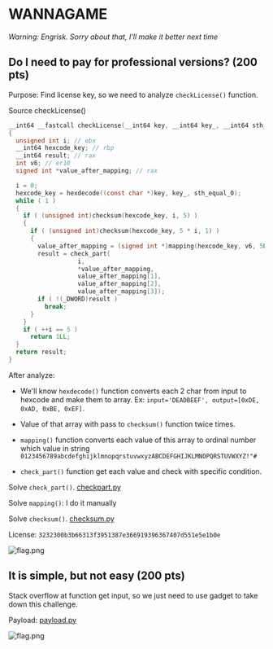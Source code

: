 # WANNAGAME

*Warning: Engrisk. Sorry about that, I'll make it better next time*

## Do I need to pay for professional versions? (200 pts)

Purpose: Find license key, so we need to analyze `checkLicense()` function.

Source checkLicense()

```c
__int64 __fastcall checkLicense(__int64 key, __int64 key_, __int64 sth_equal_0)
{
  unsigned int i; // ebx
  __int64 hexcode_key; // rbp
  __int64 result; // rax
  int v6; // er10
  signed int *value_after_mapping; // rax

  i = 0;
  hexcode_key = hexdecode((const char *)key, key_, sth_equal_0);
  while ( 1 )
  {
    if ( (unsigned int)checksum(hexcode_key, i, 5) )
    {
      if ( (unsigned int)checksum(hexcode_key, 5 * i, 1) )
      {
        value_after_mapping = (signed int *)mapping(hexcode_key, v6, 5LL);
        result = check_part(
                   i,
                   *value_after_mapping,
                   value_after_mapping[1],
                   value_after_mapping[2],
                   value_after_mapping[3]);
        if ( !(_DWORD)result )
          break;
      }
    }
    if ( ++i == 5 )
      return 1LL;
  }
  return result;
}
```

After analyze:
+ We'll know `hexdecode()` function converts each 2 char from input to hexcode and make them to array. Ex: `input='DEADBEEF', output=[0xDE, 0xAD, 0xBE, 0xEF]`.

+ Value of that array with pass to `checksum()` function twice times.

+ `mapping()` function converts each value of this array to ordinal number which value in string `0123456789abcdefghijklmnopqrstuvwxyzABCDEFGHIJKLMNOPQRSTUVWXYZ!"#`

+ `check_part()` function get each value and check with specific condition.

Solve `check_part()`. [checkpart.py](/wannagame/re3-doIneed/checkpart.py)

Solve `mapping()`: I do it manually

Solve `checksum()`. [checksum.py](/wannagame/re3-doIneed/checksum.py)

License: `3232300b3b66313f3951387e366919396367407d551e5e1b0e`

![flag.png](/wannagame/re3-doIneed/flag.png)

## It is simple, but not easy (200 pts)

Stack overflow at function get input, so we just need to use gadget to take down this challenge.

Payload: [payload.py](/wannagame/pwn2-itiss1mple/payload.py)

![flag.png](/wannagame/pwn2-itiss1mple/flag.png)
